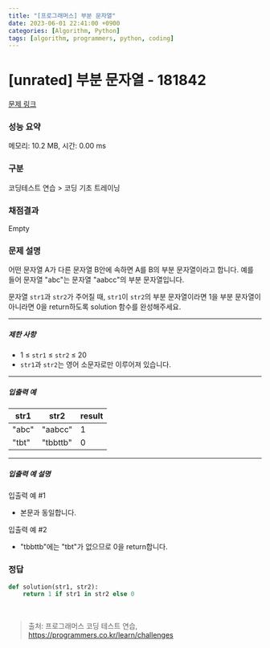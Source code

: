 ```yaml
---
title: "[프로그래머스] 부분 문자열"
date: 2023-06-01 22:41:00 +0900
categories: [Algorithm, Python]
tags: [algorithm, programmers, python, coding]
---
```


# [unrated] 부분 문자열 - 181842

[문제 링크](https://school.programmers.co.kr/learn/courses/30/lessons/181842)

### 성능 요약

메모리: 10.2 MB, 시간: 0.00 ms

### 구분

코딩테스트 연습 > 코딩 기초 트레이닝

### 채점결과

Empty

### 문제 설명

<p>어떤 문자열 A가 다른 문자열 B안에 속하면 A를 B의 부분 문자열이라고 합니다. 예를 들어 문자열  "abc"는 문자열 "aabcc"의 부분 문자열입니다. </p>

<p>문자열 <code>str1</code>과 <code>str2</code>가 주어질 때, <code>str1</code>이 <code>str2</code>의 부분 문자열이라면 1을 부분 문자열이 아니라면 0을 return하도록 solution 함수를 완성해주세요.</p>

<hr>

<h5>제한 사항</h5>

<ul>
<li>1 ≤ <code>str1</code> ≤ <code>str2</code> ≤ 20</li>
<li><code>str1</code>과 <code>str2</code>는 영어 소문자로만 이루어져 있습니다.</li>
</ul>

<hr>

<h5>입출력 예</h5>

| str1  | str2     | result |
|-------|----------|--------|
| "abc" | "aabcc"  | 1      |
| "tbt" | "tbbttb" | 0      |

<hr>

<h5>입출력 예 설명</h5>

<p>입출력 예 #1</p>

<ul>
<li>본문과 동일합니다.</li>
</ul>

<p>입출력 예 #2</p>

<ul>
<li>"tbbttb"에는 "tbt"가 없으므로 0을 return합니다.</li>
</ul>

### 정답

```python
def solution(str1, str2):
    return 1 if str1 in str2 else 0
```

<br>

> 출처: 프로그래머스 코딩 테스트 연습, https://programmers.co.kr/learn/challenges
